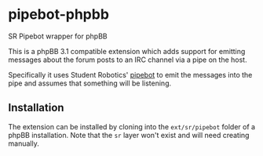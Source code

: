 # pipebot-phpbb
SR Pipebot wrapper for phpBB

This is a phpBB 3.1 compatible extension which adds support for emitting
messages about the forum posts to an IRC channel via a pipe on the host.

Specifically it uses Student Robotics' [pipebot](https://www.studentrobotics.org/cgit/pipebot.git)
to emit the messages into the pipe and assumes that something will be listening.

## Installation

The extension can be installed by cloning into the `ext/sr/pipebot` folder
of a phpBB installation. Note that the `sr` layer won't exist and will need
creating manually.
